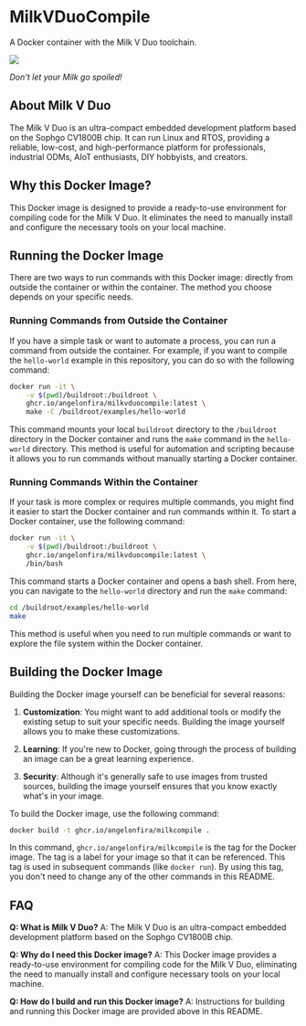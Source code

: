 # MilkVDuoCompile

A Docker container with the Milk V Duo toolchain.

![](https://milkv.io/assets/images/duo-v1.2-9bf1d36ef7632ffba032796978cda903.png)

*Don't let your Milk go spoiled!*

## About Milk V Duo

The Milk V Duo is an ultra-compact embedded development platform based on the
Sophgo CV1800B chip. It can run Linux and RTOS, providing a reliable, low-cost,
and high-performance platform for professionals, industrial ODMs, AIoT
enthusiasts, DIY hobbyists, and creators.

## Why this Docker Image?

This Docker image is designed to provide a ready-to-use environment for
compiling code for the Milk V Duo. It eliminates the need to manually install
and configure the necessary tools on your local machine.

## Running the Docker Image

There are two ways to run commands with this Docker image: directly from outside
the container or within the container. The method you choose depends on your
specific needs.

### Running Commands from Outside the Container

If you have a simple task or want to automate a process, you can run a command
from outside the container. For example, if you want to compile the
`hello-world` example in this repository, you can do so with the following
command:

```bash
docker run -it \
    -v $(pwd)/buildroot:/buildroot \
    ghcr.io/angelonfira/milkvduocompile:latest \
    make -C /buildroot/examples/hello-world
```

This command mounts your local `buildroot` directory to the `/buildroot`
directory in the Docker container and runs the `make` command in the
`hello-world` directory. This method is useful for automation and scripting
because it allows you to run commands without manually starting a Docker
container.

### Running Commands Within the Container

If your task is more complex or requires multiple commands, you might find it
easier to start the Docker container and run commands within it. To start a
Docker container, use the following command:

```bash
docker run -it \
    -v $(pwd)/buildroot:/buildroot \
    ghcr.io/angelonfira/milkvduocompile:latest \
    /bin/bash
```

This command starts a Docker container and opens a bash shell. From here, you
can navigate to the `hello-world` directory and run the `make` command:

```bash
cd /buildroot/examples/hello-world
make
```

This method is useful when you need to run multiple commands or want to explore
the file system within the Docker container.

## Building the Docker Image

Building the Docker image yourself can be beneficial for several reasons:

1. **Customization**: You might want to add additional tools or modify the
   existing setup to suit your specific needs. Building the image yourself
   allows you to make these customizations.

2. **Learning**: If you're new to Docker, going through the process of building
   an image can be a great learning experience.

3. **Security**: Although it's generally safe to use images from trusted
   sources, building the image yourself ensures that you know exactly what's in
   your image.

To build the Docker image, use the following command:

```bash
docker build -t ghcr.io/angelonfira/milkcompile .
```

In this command, `ghcr.io/angelonfira/milkcompile` is the tag for the Docker
image. The tag is a label for your image so that it can be referenced. This tag
is used in subsequent commands (like `docker run`). By using this tag, you don't
need to change any of the other commands in this README.

## FAQ

**Q: What is Milk V Duo?** A: The Milk V Duo is an ultra-compact embedded
development platform based on the Sophgo CV1800B chip.

**Q: Why do I need this Docker image?** A: This Docker image provides a
ready-to-use environment for compiling code for the Milk V Duo, eliminating the
need to manually install and configure necessary tools on your local machine.

**Q: How do I build and run this Docker image?** A: Instructions for building
and running this Docker image are provided above in this README.
